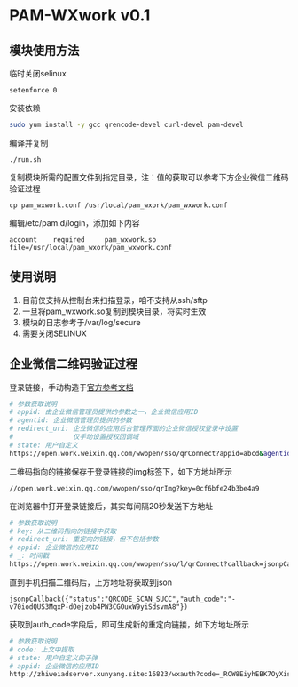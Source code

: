 # PAM-WXwork v0.1



## 模块使用方法

临时关闭selinux

```
setenforce 0
```

安装依赖

```bash
sudo yum install -y gcc qrencode-devel curl-devel pam-devel
```

编译并复制

```
./run.sh
```

复制模块所需的配置文件到指定目录，注：值的获取可以参考下方企业微信二维码验证过程

```
cp pam_wxwork.conf /usr/local/pam_wxork/pam_wxwork.conf
```

编辑/etc/pam.d/login，添加如下内容

```
account    required     pam_wxwork.so file=/usr/local/pam_wxork/pam_wxwork.conf
```



## 使用说明

1. 目前仅支持从控制台来扫描登录，咱不支持从ssh/sftp
2. 一旦将pam_wxwork.so复制到模块目录，将实时生效
3. 模块的日志参考于/var/log/secure
4. 需要关闭SELINUX



## 企业微信二维码验证过程

登录链接，手动构造于[官方参考文档](https://developer.work.weixin.qq.com/document/path/91019)

```bash
# 参数获取说明
# appid: 由企业微信管理员提供的参数之一，企业微信应用ID
# agentid: 企业微信管理员提供的参数
# redirect_uri: 企业微信的应用后台管理界面的企业微信授权登录中设置
#               仅手动设置授权回调域
# state: 用户自定义
https://open.work.weixin.qq.com/wwopen/sso/qrConnect?appid=abcd&agentid=666&redirect_uri=http://xxx.simple.com:1234/wxauth&state=666
```



二维码指向的链接保存于登录链接的img标签下，如下方地址所示
```
//open.work.weixin.qq.com/wwopen/sso/qrImg?key=0cf6bfe24b3be4a9
```



在浏览器中打开登录链接后，其实每间隔20秒发送下方地址
```bash
# 参数获取说明
# key: 从二维码指向的链接中获取
# redirect_uri: 重定向的链接，但不包括参数
# appid: 企业微信的应用ID
# _: 时间戳
https://open.work.weixin.qq.com/wwopen/sso/l/qrConnect?callback=jsonpCallback&key=76966ecba2d8f88d&redirect_uri=http%3A%2F%2Fzhiweiadserver.xunyang.site%3A16823%2Fwxauth&appid=abcd&_=1660187708226
```



直到手机扫描二维码后，上方地址将获取到json
```
jsonpCallback({"status":"QRCODE_SCAN_SUCC","auth_code":"-v70iodQUS3MqxP-dOejzob4PW3CGOuxW9yiSdsvmA8"})
```



获取到auth_code字段后，即可生成新的重定向链接，如下方地址所示
```bash
# 参数获取说明
# code: 上文中提取
# state: 用户自定义的子弹
# appid: 企业微信的应用ID
http://zhiweiadserver.xunyang.site:16823/wxauth?code=_RCW8EiyhEBK7OyXismdLbRBJp-Stsrmzn6HCHFLOV8&state=666&appid=abcd
```

